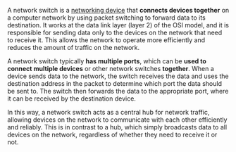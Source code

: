 A network switch is a [networking device](Network%20devices.md) that **connects devices together** on a computer network by using packet switching to forward data to its destination. It works at the data link layer (layer 2) of the OSI model, and it is responsible for sending data only to the devices on the network that need to receive it. This allows the network to operate more efficiently and reduces the amount of traffic on the network.

A network switch typically **has multiple ports**, which can be **used to connect multiple devices** or other network switches **together**. When a device sends data to the network, the switch receives the data and uses the destination address in the packet to determine which port the data should be sent to. The switch then forwards the data to the appropriate port, where it can be received by the destination device.

In this way, a network switch acts as a central hub for network traffic, allowing devices on the network to communicate with each other efficiently and reliably. This is in contrast to a hub, which simply broadcasts data to all devices on the network, regardless of whether they need to receive it or not.